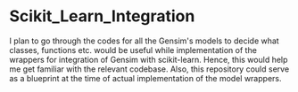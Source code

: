# Scikit_Learn_Integration

I plan to go through the codes for all the Gensim's models to decide what classes, functions etc. would be useful while implementation of the wrappers for integration of Gensim with scikit-learn. Hence, this would help me get familiar with the relevant codebase. Also, this repository could serve as a blueprint at the time of actual implementation of the model wrappers.
